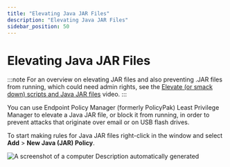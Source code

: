 ```yaml
---
title: "Elevating Java JAR Files"
description: "Elevating Java JAR Files"
sidebar_position: 50
---
```


# Elevating Java JAR Files

:::note
For an overview on elevating JAR files and also preventing .JAR files from running, which
could need admin rights, see the
[Elevate (or smack down) scripts and Java JAR files](/docs/endpointpolicymanager/components/endpointprivilegemanager/videolearningcenter/howtoandtechsupport/scripts.md)
video.
:::


You can use Endpoint Policy Manager (formerly PolicyPak) Least Privilege Manager to elevate a Java
JAR file, or block it from running, in order to prevent attacks that originate over email or on USB
flash drives.

To start making rules for Java JAR files right-click in the window and select **Add** > **New Java
(JAR) Policy**.

![A screenshot of a computer Description automatically generated](/images/endpointpolicymanager/leastprivilege/elevate/elevating_java_jar_files.webp)
